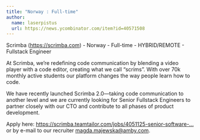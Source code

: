 ```yaml
---
title: "Norway : Full-time"
author:
  name: laserpistus
  url: https://news.ycombinator.com/item?id=40571508
---
```

Scrimba (<a href="https:&#x2F;&#x2F;scrimba.com">https:&#x2F;&#x2F;scrimba.com</a>) - Norway - Full-time - HYBRID&#x2F;REMOTE - Fullstack Engineer

At Scrimba, we’re redefining code communication by blending a video player with a code editor, creating what we call “scrims”. With over 70k monthly active students our platform changes the way people learn how to code.

We have recently launched Scrimba 2.0—taking code communication to another level and we are currently looking for Senior Fullstack Engineers to partner closely with our CTO and contribute to all phases of product development.

Apply here: <a href="https:&#x2F;&#x2F;scrimba.teamtailor.com&#x2F;jobs&#x2F;4051125-senior-software-engineer-fullstack" rel="nofollow">https:&#x2F;&#x2F;scrimba.teamtailor.com&#x2F;jobs&#x2F;4051125-senior-software-...</a> or by e-mail to our recruiter magda.majewska@amby.com.
